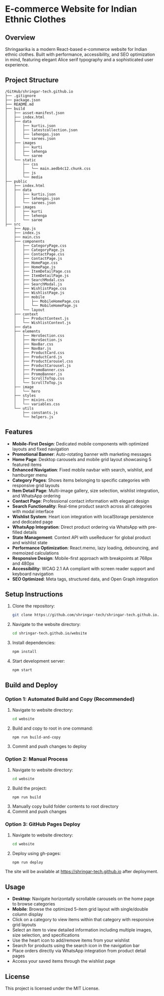 # E-commerce Website for Indian Ethnic Clothes

## Overview
Shringaarika is a modern React-based e-commerce website for Indian ethnic clothes. Built with performance, accessibility, and SEO optimization in mind, featuring elegant Alice serif typography and a sophisticated user experience.

## Project Structure
```
/GitHub/shringar-tech.github.io
├── .gitignore
├── package.json
├── README.md
├── build
│   ├── asset-manifest.json
│   ├── index.html
│   ├── data
│   │   ├── kurtis.json
│   │   ├── latestcollection.json
│   │   ├── lehengas.json
│   │   └── sarees.json
│   ├── images
│   │   ├── kurti
│   │   ├── lehenga
│   │   └── saree
│   └── static
│       ├── css
│       │   └── main.aedb4c12.chunk.css
│       ├── js
│       └── media
├── public
│   ├── index.html
│   ├── data
│   │   ├── kurtis.json
│   │   ├── lehengas.json
│   │   └── sarees.json
│   ├── images
│   │   ├── kurti
│   │   ├── lehenga
│   │   └── saree
├── src
    ├── App.js
    ├── index.js
    ├── main.css
    ├── components
    │   ├── CategoryPage.css
    │   ├── CategoryPage.js
    │   ├── ContactPage.css
    │   ├── ContactPage.js
    │   ├── HomePage.css
    │   ├── HomePage.js
    │   ├── ItemDetailPage.css
    │   ├── ItemDetailPage.js
    │   ├── SearchModal.css
    │   ├── SearchModal.js
    │   ├── WishlistPage.css
    │   ├── WishlistPage.js
    │   ├── mobile
    │   │   ├── MobileHomePage.css
    │   │   └── MobileHomePage.js
    │   └── layout
    ├── context
    │   ├── ProductContext.js
    │   └── WishlistContext.js
    ├── data
    ├── elements
    │   ├── HeroSection.css
    │   ├── HeroSection.js
    │   ├── NavBar.css
    │   ├── NavBar.js
    │   ├── ProductCard.css
    │   ├── ProductCard.js
    │   ├── ProductCarousel.css
    │   ├── ProductCarousel.js
    │   ├── PromoBanner.css
    │   ├── PromoBanner.js
    │   ├── ScrollToTop.css
    │   └── ScrollToTop.js
    ├── image
    │   └── hero
    ├── styles
    │   ├── mixins.css
    │   └── variables.css
    └── utils
        ├── constants.js
        └── helpers.js
```

## Features
- **Mobile-First Design**: Dedicated mobile components with optimized layouts and fixed navigation
- **Promotional Banner**: Auto-rotating banner with marketing messages
- **Home Page**: Desktop carousels and mobile grid layout showcasing 5 featured items
- **Enhanced Navigation**: Fixed mobile navbar with search, wishlist, and hamburger menu
- **Category Pages**: Shows items belonging to specific categories with responsive grid layouts
- **Item Detail Page**: Multi-image gallery, size selection, wishlist integration, and WhatsApp ordering
- **Contact Page**: Professional contact information with elegant design
- **Search Functionality**: Real-time product search across all categories with modal interface
- **Wishlist System**: Heart icon integration with localStorage persistence and dedicated page
- **WhatsApp Integration**: Direct product ordering via WhatsApp with pre-filled details
- **State Management**: Context API with useReducer for global product and wishlist state
- **Performance Optimization**: React.memo, lazy loading, debouncing, and memoized calculations
- **Responsive Design**: Mobile-first approach with breakpoints at 768px and 480px
- **Accessibility**: WCAG 2.1 AA compliant with screen reader support and keyboard navigation
- **SEO Optimized**: Meta tags, structured data, and Open Graph integration

## Setup Instructions
1. Clone the repository:
   ```bash
   git clone https://github.com/shringar-tech/shringar-tech.github.io.git
   ```
2. Navigate to the website directory:
   ```bash
   cd shringar-tech.github.io/website
   ```
3. Install dependencies:
   ```bash
   npm install
   ```
4. Start development server:
   ```bash
   npm start
   ```

## Build and Deploy

### Option 1: Automated Build and Copy (Recommended)
1. Navigate to website directory:
   ```bash
   cd website
   ```
2. Build and copy to root in one command:
   ```bash
   npm run build-and-copy
   ```
3. Commit and push changes to deploy

### Option 2: Manual Process
1. Navigate to website directory:
   ```bash
   cd website
   ```
2. Build the project:
   ```bash
   npm run build
   ```
3. Manually copy build folder contents to root directory
4. Commit and push changes

### Option 3: GitHub Pages Deploy
1. Navigate to website directory:
   ```bash
   cd website
   ```
2. Deploy using gh-pages:
   ```bash
   npm run deploy
   ```

The site will be available at https://shringar-tech.github.io after deployment.

## Usage
- **Desktop**: Navigate horizontally scrollable carousels on the home page to browse categories
- **Mobile**: Browse the optimized 5-item grid layout with single/double column display
- Click on a category to view items within that category with responsive grid layouts
- Select an item to view detailed information including multiple images, size selection, and specifications
- Use the heart icon to add/remove items from your wishlist
- Search for products using the search icon in the navigation bar
- Place orders directly via WhatsApp integration from product detail pages
- Access your saved items through the wishlist page

## License
This project is licensed under the MIT License.